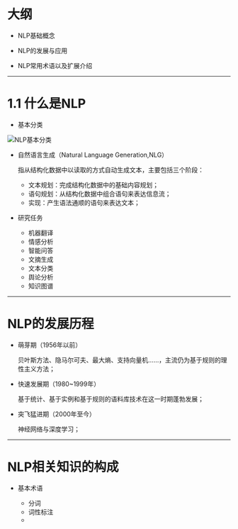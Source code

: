 # 大纲

- NLP基础概念

- NLP的发展与应用

- NLP常用术语以及扩展介绍

---

# 1.1 什么是NLP

- 基本分类

![NLP基本分类](https://i.loli.net/2019/08/26/9Lmo7Up4OQXg1Hd.png)

- 自然语言生成（Natural Language Generation,NLG）

	指从结构化数据中以读取的方式自动生成文本，主要包括三个阶段：

	- 文本规划：完成结构化数据中的基础内容规划；
	- 语句规划：从结构化数据中组合语句来表达信息流；
	- 实现：产生语法通顺的语句来表达文本；

- 研究任务

	- 机器翻译
	- 情感分析
	- 智能问答
	- 文摘生成
	- 文本分类
	- 舆论分析
	- 知识图谱

---

# NLP的发展历程

- 萌芽期（1956年以前）

	贝叶斯方法、隐马尔可夫、最大熵、支持向量机……，主流仍为基于规则的理性主义方法；

- 快速发展期（1980~1999年）

	基于统计、基于实例和基于规则的语料库技术在这一时期蓬勃发展；

- 突飞猛进期（2000年至今）

	神经网络与深度学习；

---

# NLP相关知识的构成

- 基本术语

	- 分词
	- 词性标注
	- 
